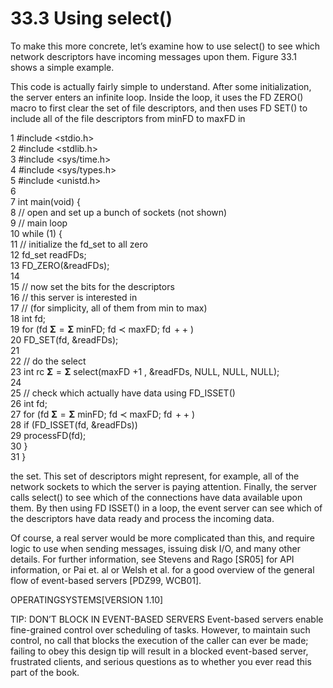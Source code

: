 # 33.3 Using select()  

To make this more concrete, let’s examine how to use select() to see which network descriptors have incoming messages upon them. Figure 33.1 shows a simple example.  

This code is actually fairly simple to understand. After some initialization, the server enters an infinite loop. Inside the loop, it uses the FD ZERO() macro to first clear the set of file descriptors, and then uses FD SET() to include all of the file descriptors from minFD to maxFD in  

1 #include <stdio.h>   
2 #include <stdlib.h>   
3 #include <sys/time.h>   
4 #include <sys/types.h>   
5 #include <unistd.h>   
6   
7 int main(void) {   
8 // open and set up a bunch of sockets (not shown)   
9 // main loop   
10 while (1) {   
11 // initialize the fd_set to all zero   
12 fd_set readFDs;   
13 FD_ZERO(&readFDs);   
14   
15 // now set the bits for the descriptors   
16 // this server is interested in   
17 // (for simplicity, all of them from min to max)   
18 int fd;   
19 for (fd $\mathbf { \Sigma } = \mathbf { \Sigma }$ minFD; fd $\prec$ maxFD; $\operatorname { f d } + +$ )   
20 FD_SET(fd, &readFDs);   
21   
22 // do the select   
23 int rc $\mathbf { \Sigma } = \mathbf { \Sigma }$ select(maxFD $+ 1$ , &readFDs, NULL, NULL, NULL);   
24   
25 // check which actually have data using FD_ISSET()   
26 int fd;   
27 for (fd $\mathbf { \Sigma } = \mathbf { \Sigma }$ minFD; fd $\prec$ maxFD; $\operatorname { f d } + +$ )   
28 if (FD_ISSET(fd, &readFDs))   
29 processFD(fd);   
30 }   
31 }  

the set. This set of descriptors might represent, for example, all of the network sockets to which the server is paying attention. Finally, the server calls select() to see which of the connections have data available upon them. By then using FD ISSET() in a loop, the event server can see which of the descriptors have data ready and process the incoming data.  

Of course, a real server would be more complicated than this, and require logic to use when sending messages, issuing disk I/O, and many other details. For further information, see Stevens and Rago [SR05] for API information, or Pai et. al or Welsh et al. for a good overview of the general flow of event-based servers [PDZ99, WCB01].  

OPERATINGSYSTEMS[VERSION 1.10]  

TIP: DON’T BLOCK IN EVENT-BASED SERVERS Event-based servers enable fine-grained control over scheduling of tasks. However, to maintain such control, no call that blocks the execution of the caller can ever be made; failing to obey this design tip will result in a blocked event-based server, frustrated clients, and serious questions as to whether you ever read this part of the book.  

